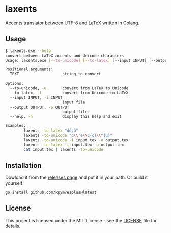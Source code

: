 # laxents
Accents translator between UTF-8 and LaTeX written in Golang.

## Usage

```bash
$ laxents.exe --help
convert between LaTeX accents and Unicode characters
Usage: laxents.exe [--to-unicode] [--to-latex] [--input INPUT] [--output OUTPUT] [TEXT]

Positional arguments:
  TEXT                   string to convert

Options:
  --to-unicode, -u       convert from LaTeX to Unicode
  --to-latex, -l         convert from Unicode to LaTeX
  --input INPUT, -i INPUT
                         input file
  --output OUTPUT, -o OUTPUT
                         output file
  --help, -h             display this help and exit

Examples:
        laxents -to-latex "déçû"
        laxents -to-unicode "d\\'e\\c{c}\\^{u}"
        laxents -to-unicode -i input.tex -o output.tex
        laxents -to-latex -i input.tex -o output.tex
        cat input.tex | laxents -to-unicode
```

## Installation

Dowload it from the [releases page](https://github.com/kpym/esplus/releases) and put it in your path.
Or build it yourself:

```bash
go install github.com/kpym/esplus@latest
```

## License

This project is licensed under the MIT License - see the [LICENSE](LICENSE) file for details.

